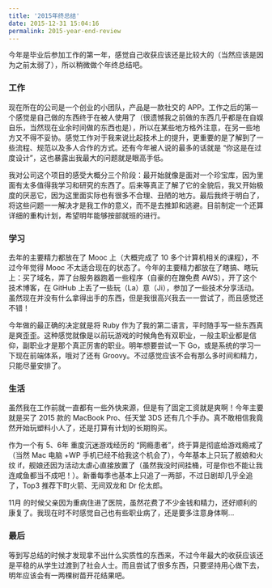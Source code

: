 ```yaml
---
title: '2015年终总结'
date: 2015-12-31 15:04:16
permalink: 2015-year-end-review
---
```


今年是毕业后参加工作的第一年，感觉自己收获应该还是比较大的（当然应该是因为之前太弱了），所以稍微做个年终总结吧。

### 工作

 现在所在的公司是一个创业的小团队，产品是一款社交的 APP。工作之后的第一个感觉是自己做的东西终于在被人使用了（很遗憾我之前做的东西几乎都是在自娱自乐，当然现在业余时间做的东西也是），所以在某些地方格外注意，在另一些地方又不得不妥协。感觉工作对于我来说比起技术上的提升，更重要的是了解到了一些流程、规范以及多人合作的方式。还有今年被人说的最多的话就是 “你这是在过度设计”，这也暴露出我最大的问题就是眼高手低。

 我对公司这个项目的感受大概分三个阶段：最开始就像是面对一个珍宝库，因为里面有太多值得我学习和研究的东西了。后来等真正了解了它的全貌后，我又开始极度的厌恶它，因为这里面实际也有很多不合理、丑陋的地方。最后我终于明白了，将这些问题一一解决才是我工作的意义，而不是去推卸和逃避。目前制定一个还算详细的重构计划，希望明年能够按部就班的进行。

### 学习

 去年的主要精力都放在了 Mooc 上（大概完成了 10 多个计算机相关的课程），不过今年觉得 Mooc 不太适合现在的状态了。今年的主要精力都放在了瞎搞、瞎玩上：买了域名，弄了台服务器跑着一些程序（自豪的在蹭免费 AWS），开了这个技术博客，在 GitHub 上丢了一些玩（La）意（Ji），参加了一些技术分享活动。虽然现在并没有什么拿得出手的东西，但是我很高兴我去一一尝试了，而且感觉还不错！

 今年做的最正确的决定就是将 Ruby 作为了我的第二语言，平时随手写一些东西真是爽歪歪。这种感觉就像是以前玩游戏的时候角色有双职业，一般主职业都是信仰，副职业才是那个真正厉害的职业。明年想要尝试一下 Go，或是系统的学习一下现在前端体系，哦对了还有 Groovy。不过感觉应该不会有那么多时间和精力，只能尽量安排了。

### 生活

 虽然我在工作前就一直都有一些外快来源，但是有了固定工资就是爽啊！今年主要就是买了 2015 款的 MacBook Pro、任天堂 3DS 还有几个手办。真不敢相信我竟然开始玩塑料小人了，还是打算有计划的长期购买。

 作为一个有 5、6年 重度沉迷游戏经历的 “网瘾患者”，终于算是彻底给游戏瘾戒了（当然 Mac 电脑 +WP 手机已经不给我这个机会了），今年基本上只玩了舰娘和火纹 if，舰娘还因为活动太虐心直接放置了（虽然我没时间挂桶，可是你也不能让我连咸鱼都当不成吧！）。新番每季也基本上只追了一两部，不过日剧却几乎全追了，Top3 推荐下町火箭、无间双龙和 Dr 伦太郎。

11月 的时候父亲因为重病住进了医院，虽然花费了不少金钱和精力，还好顺利的康复了。我现在时不时感觉自己也有些职业病了，还是要多注意身体啊…

### 最后

 等到写总结的时候才发现拿不出什么实质性的东西来，不过今年最大的收获应该还是平稳的从学生过渡到了社会人士。而且尝试了很多东西，只要坚持用心做下去，明年应该会有一两棵树苗开花结果吧。


